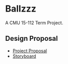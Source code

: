 # Ballzzz

A CMU 15-112 Term Project.

## Design Proposal

- [Project Proposal](docs/project_proposal.md)
- [Storyboard](docs/storyboard.png)
